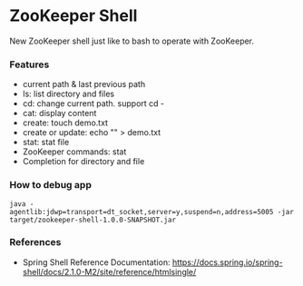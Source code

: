 ZooKeeper Shell
===============================
New ZooKeeper shell just like to bash to operate with ZooKeeper.


### Features

* current path & last previous path
* ls: list directory and files
* cd: change current path. support cd -
* cat: display content
* create: touch demo.txt
* create or update: echo "" > demo.txt
* stat: stat file
* ZooKeeper commands: stat
* Completion for directory and file

### How to debug app

    java -agentlib:jdwp=transport=dt_socket,server=y,suspend=n,address=5005 -jar target/zookeeper-shell-1.0.0-SNAPSHOT.jar
                            
### References

* Spring Shell Reference Documentation: https://docs.spring.io/spring-shell/docs/2.1.0-M2/site/reference/htmlsingle/ 